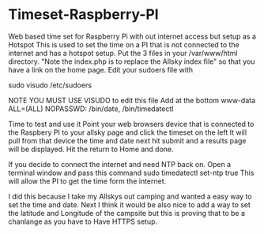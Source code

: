 # Timeset-Raspberry-PI
Web based time set for Raspberry Pi with out internet access but setup as a Hotspot 
This is used to set the time on a PI that is not connected to the internet and has a hotspot setup.
Put the 3 files in your /var/www/html directory. "Note the index.php is to replace the Allsky index file" so that you have a link on the home page.
Edit your sudoers file with

sudo visudo /etc/sudoers 

NOTE YOU MUST USE VISUDO to edit this file
Add at the bottom www-data ALL=(ALL) NOPASSWD: /bin/date, /bin/timedatectl

Time to test and use it
Point your web browsers device that is connected to the Raspbery PI to your allsky page and click the timeset on the left
It will pull from that device the time and date next hit submit and a results page will be displayed. Hit the return to Home and done.

If you decide to connect the internet and need NTP back on. Open a terminal window and pass this command sudo timedatectl set-ntp true This will allow the PI to get the time form the internet.

I did this because I take my Allskys out camping and wanted a easy way to set the time and date.
Next I think it would be also nice to add a way to set the latitude and Longitude of the campsite but this is proving that to be a chanlange as you have to Have HTTPS setup.
